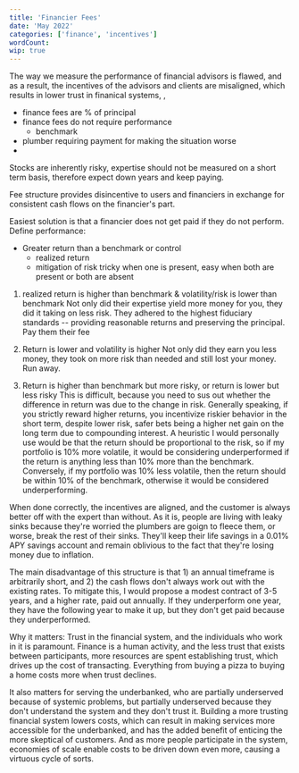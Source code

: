 ```yaml
---
title: 'Financier Fees'
date: 'May 2022'
categories: ['finance', 'incentives']
wordCount: 
wip: true
---
```


The way we measure the performance of financial advisors is flawed, and as a result, the incentives of the advisors and clients are misaligned, which results in lower trust in finanical systems, , 
- finance fees are % of principal
- finance fees do not require performance
  - benchmark
- plumber requiring payment for making the situation worse
- 

Stocks are inherently risky, expertise should not be measured on a short term basis, therefore expect down years and keep paying.


Fee structure provides disincentive to users and financiers in exchange for consistent cash flows on the financier's part.

Easiest solution is that a financier does not get paid if they do not perform.
Define performance:
- Greater return than a benchmark or control
  - realized return
  - mitigation of risk
tricky when one is present, easy when both are present or both are absent

1) realized return is higher than benchmark & volatility/risk is lower than benchmark
Not only did their expertise yield more money for you, they did it taking on less risk. They adhered to the highest fiduciary standards -- providing reasonable returns and preserving the principal. Pay them their fee

2) Return is lower and volatility is higher
Not only did they earn you less money, they took on more risk than needed and still lost your money. Run away.

3) Return is higher than benchmark but more risky, or return is lower but less risky
This is difficult, because you need to sus out whether the difference in return was due to the change in risk. Generally speaking, if you strictly reward higher returns, you incentivize riskier behavior in the short term, despite lower risk, safer bets being a higher net gain on the long term due to compounding interest. A heuristic I would personally use would be that the return should be proportional to the risk, so if my portfolio is 10% more volatile, it would be considering underperformed if the return is anything less than 10% more than the benchmark. Conversely, if my portfolio was 10% less volatile, then the return should be within 10% of the benchmark, otherwise it would be considered underperforming.


When done correctly, the incentives are aligned, and the customer is always better off with the expert than without. As it is, people are living with leaky sinks because they're worried the plumbers are goign to fleece them, or worse, break the rest of their sinks. They'll keep their life savings in a 0.01% APY savings account and remain oblivious to the fact that they're losing money due to inflation. 

The main disadvantage of this structure is that 1) an annual timeframe is arbitrarily short, and 2) the cash flows don't always work out with the existing rates. To mitigate this, I would propose a modest contract of 3-5 years, and a higher rate, paid out annually. If they underperform one year, they have the following year to make it up, but they don't get paid because they underperformed.


Why it matters: Trust in the financial system, and the individuals who work in it is paramount. Finance is a human activity, and the less trust that exists between participants, more resources are spent establishing trust, which drives up the cost of transacting. Everything from buying a pizza to buying a home costs more when trust declines. 

It also matters for serving the underbanked, who are partially underserved because of systemic problems, but partially underserved because they don't understand the system and they don't trust it. Building a more trusting financial system lowers costs, which can result in making services more accessible for the underbanked, and has the added benefit of enticing the more skeptical of customers. And as more people participate in the system, economies of scale enable costs to be driven down even more, causing a virtuous cycle of sorts.
